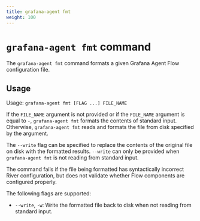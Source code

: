 ```yaml
---
title: grafana-agent fmt
weight: 100
---
```


# `grafana-agent fmt` command

The `grafana-agent fmt` command formats a given Grafana Agent Flow configuration file.

## Usage

Usage: `grafana-agent fmt [FLAG ...] FILE_NAME`

If the `FILE_NAME` argument is not provided or if the `FILE_NAME` argument is
equal to `-`, `grafana-agent fmt` formats the contents of standard input. Otherwise,
`grafana-agent fmt` reads and formats the file from disk specified by the argument.

The `--write` flag can be specified to replace the contents of the original
file on disk with the formatted results. `--write` can only be provided when
`grafana-agent fmt` is not reading from standard input.

The command fails if the file being formatted has syntactically incorrect River
configuration, but does not validate whether Flow components are configured
properly.

The following flags are supported:

* `--write`, `-w`: Write the formatted file back to disk when not reading from
  standard input.